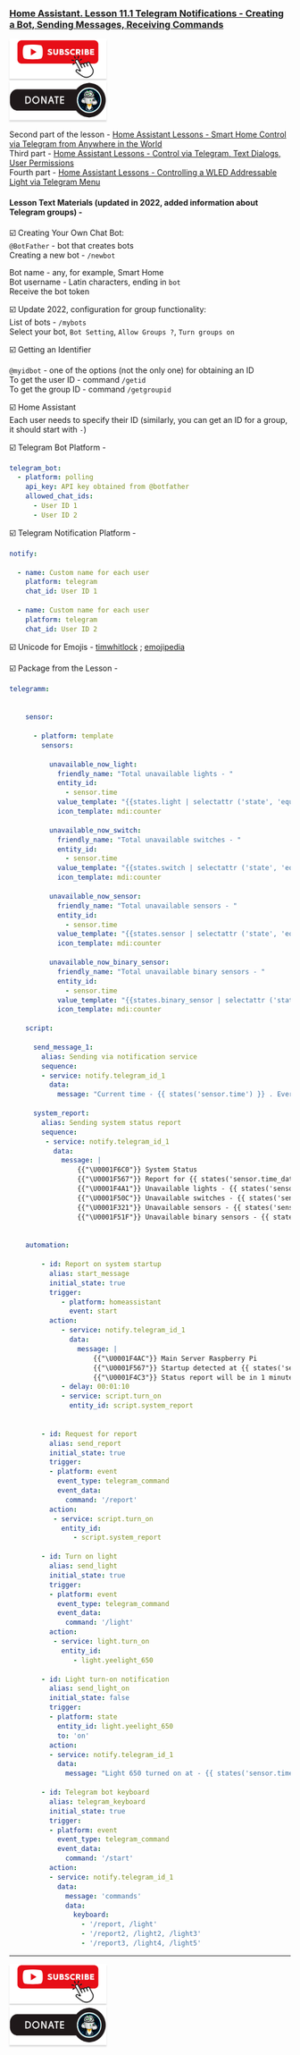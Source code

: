 ### [Home Assistant. Lesson 11.1 Telegram Notifications - Creating a Bot, Sending Messages, Receiving Commands](https://youtu.be/tV8RjvevVHs)

<a href="https://www.youtube.com/channel/UCcq9onYHbs6go3kDpfBoqhg?sub_confirmation=1" target="_blank"><img src="https://raw.githubusercontent.com/kvazis/library/master/img/subscribe.png" alt="Subscribe" style="height: 71px !important;width: 174px !important;box-shadow: 0px 3px 2px 0px rgba(190, 190, 190, 0.5) !important;-webkit-box-shadow: 0px 3px 2px 0px rgba(190, 190, 190, 0.5) !important;" ></a>     
<a href="http://kvazis.link/donate" target="_blank"><img src="https://raw.githubusercontent.com/kvazis/library/master/img/donate.png" alt="Donate" style="height: 71px !important;width: 174px !important;box-shadow: 0px 3px 2px 0px rgba(190, 190, 190, 0.5) !important;-webkit-box-shadow: 0px 3px 2px 0px rgba(190, 190, 190, 0.5) !important;" ></a>

Second part of the lesson - [Home Assistant Lessons - Smart Home Control via Telegram from Anywhere in the World](https://youtu.be/tPYXpQwDLYc)  
Third part - [Home Assistant Lessons - Control via Telegram, Text Dialogs, User Permissions](https://youtu.be/gksZK58ZLDQ)  
Fourth part - [Home Assistant Lessons - Controlling a WLED Addressable Light via Telegram Menu](https://youtu.be/KqjjBY3QaCg)  

#### Lesson Text Materials (updated in 2022, added information about Telegram groups) -  

:ballot_box_with_check: Creating Your Own Chat Bot:  
`@BotFather` - bot that creates bots  
Creating a new bot - `/newbot`  

Bot name - any, for example, Smart Home  
Bot username - Latin characters, ending in `bot`  
Receive the bot token  

:ballot_box_with_check: Update 2022, configuration for group functionality:  
List of bots - `/mybots`  
Select your bot, `Bot Setting`, `Allow Groups ?`, `Turn groups on`  

:ballot_box_with_check: Getting an Identifier  

`@myidbot` - one of the options (not the only one) for obtaining an ID  
To get the user ID - command `/getid`  
To get the group ID - command `/getgroupid`  

:ballot_box_with_check: Home Assistant  
Each user needs to specify their ID (similarly, you can get an ID for a group, it should start with `-`)  

:ballot_box_with_check: Telegram Bot Platform -  
```yaml
telegram_bot:
  - platform: polling
    api_key: API key obtained from @botfather
    allowed_chat_ids:
      - User ID 1
      - User ID 2   
```

:ballot_box_with_check: Telegram Notification Platform -  
```yaml      
notify:

  - name: Custom name for each user
    platform: telegram
    chat_id: User ID 1
    
  - name: Custom name for each user
    platform: telegram
    chat_id: User ID 2
```    

:ballot_box_with_check: Unicode for Emojis - [timwhitlock](https://apps.timwhitlock.info/emoji/tables/unicode) ; [emojipedia](https://emojipedia.org/)

:ballot_box_with_check: Package from the Lesson -  
```yaml      
telegramm:


    sensor:

      - platform: template
        sensors:

          unavailable_now_light:
            friendly_name: "Total unavailable lights - "
            entity_id:
              - sensor.time
            value_template: "{{states.light | selectattr ('state', 'equalto', 'unavailable') | list | length}}"
            icon_template: mdi:counter        

          unavailable_now_switch:
            friendly_name: "Total unavailable switches - "
            entity_id:
              - sensor.time
            value_template: "{{states.switch | selectattr ('state', 'equalto', 'unavailable') | list | length}}"
            icon_template: mdi:counter 
            
          unavailable_now_sensor:
            friendly_name: "Total unavailable sensors - "
            entity_id:
              - sensor.time
            value_template: "{{states.sensor | selectattr ('state', 'equalto', 'unavailable') | list | length}}"
            icon_template: mdi:counter
            
          unavailable_now_binary_sensor:
            friendly_name: "Total unavailable binary sensors - "
            entity_id:
              - sensor.time
            value_template: "{{states.binary_sensor | selectattr ('state', 'equalto', 'unavailable') | list | length}}"
            icon_template: mdi:counter

    script:
    
      send_message_1:
        alias: Sending via notification service
        sequence:
        - service: notify.telegram_id_1
          data:
            message: "Current time - {{ states('sensor.time') }} . Everything is fine"
            
      system_report:
        alias: Sending system status report
        sequence:
         - service: notify.telegram_id_1
           data:
             message: | 
                 {{"\U0001F6C0"}} System Status
                 {{"\U0001F567"}} Report for {{ states('sensor.time_date') }}
                 {{"\U0001F4A1"}} Unavailable lights - {{ states('sensor.unavailable_now_light') }} 
                 {{"\U0001F50C"}} Unavailable switches - {{ states('sensor.unavailable_now_switch') }} 
                 {{"\U0001F321"}} Unavailable sensors - {{ states('sensor.unavailable_now_sensor') }} 
                 {{"\U0001F51F"}} Unavailable binary sensors - {{ states('sensor.unavailable_now_binary_sensor') }}             
            
                        
    automation:   
    
        - id: Report on system startup
          alias: start_message
          initial_state: true
          trigger:   
             - platform: homeassistant
               event: start          
          action:          
             - service: notify.telegram_id_1
               data:
                 message: | 
                     {{"\U0001F4AC"}} Main Server Raspberry Pi 
                     {{"\U0001F567"}} Startup detected at {{ states('sensor.time_date') }} 
                     {{"\U0001F4C3"}} Status report will be in 1 minute            
             - delay: 00:01:10
             - service: script.turn_on
               entity_id: script.system_report
               
               
        - id: Request for report             
          alias: send_report
          initial_state: true
          trigger:
          - platform: event
            event_type: telegram_command
            event_data:
              command: '/report'
          action:
           - service: script.turn_on
             entity_id: 
                - script.system_report
                
        - id: Turn on light             
          alias: send_light
          initial_state: true
          trigger:
          - platform: event
            event_type: telegram_command
            event_data:
              command: '/light'
          action:
           - service: light.turn_on
             entity_id: 
                - light.yeelight_650
                
        - id: Light turn-on notification             
          alias: send_light_on
          initial_state: false
          trigger:
          - platform: state
            entity_id: light.yeelight_650
            to: 'on'
          action:
          - service: notify.telegram_id_1
            data:
              message: "Light 650 turned on at - {{ states('sensor.time') }} "

        - id: Telegram bot keyboard
          alias: telegram_keyboard
          initial_state: true
          trigger:
          - platform: event
            event_type: telegram_command
            event_data:
              command: '/start'
          action:
          - service: notify.telegram_id_1
            data:
              message: 'commands'
              data:
                keyboard:
                  - '/report, /light'
                  - '/report2, /light2, /light3'           
                  - '/report3, /light4, /light5'               
```

____
<a href="https://www.youtube.com/channel/UCcq9onYHbs6go3kDpfBoqhg?sub_confirmation=1" target="_blank"><img src="https://raw.githubusercontent.com/kvazis/library/master/img/subscribe.png" alt="Subscribe" style="height: 71px !important;width: 174px !important;box-shadow: 0px 3px 2px 0px rgba(190, 190, 190, 0.5) !important;-webkit-box-shadow: 0px 3px 2px 0px rgba(190, 190, 190, 0.5) !important;" ></a>     
<a href="http://kvazis.link/donate" target="_blank"><img src="https://raw.githubusercontent.com/kvazis/library/master/img/donate.png" alt="Donate" style="height: 71px !important;width: 174px !important;box-shadow: 0px 3px 2px 0px rgba(190, 190, 190, 0.5) !important;-webkit-box-shadow: 0px 3px 2px 0px rgba(190, 190, 190, 0.5) !important;" ></a>
